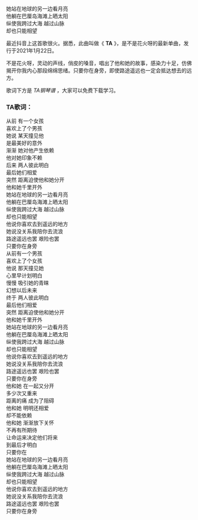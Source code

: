 

她站在地球的另一边看月亮  
他躺在巴厘岛海滩上晒太阳  
纵使我跨过大海 越过山脉  
却也只能相望

最近抖音上这首歌很火。据悉，此曲叫做《 **TA** 》，是不是花火呀的最新单曲，发行于2021年1月22日。

不是花火呀，灵动的声线，俏皮的嗓音，唱出了他和她的故事，感染力十足，仿佛揭开你我内心那段绵绵思绪。只要你在身旁，即使路途遥远也一定会抵达想去的远方。

歌词下方是 _TA钢琴谱_ ，大家可以免费下载学习。

### TA歌词：

从前 有一个女孩  
喜欢上了个男孩  
她说 某天撞见他  
是最美好的意外  
渐渐 她对他产生依赖  
他对她印象不赖  
后来 两人彼此明白  
最后她们相爱  
突然 距离迫使他和她分开  
他和她千里开外  
她站在地球的另一边看月亮  
他躺在巴厘岛海滩上晒太阳  
纵使我跨过大海 越过山脉  
却也只能相望  
他说你喜欢去到遥远的地方  
她说没关系我陪你去流浪  
路途遥远也罢 艰险也罢  
只要你在身旁  
从前有一个男孩  
喜欢上了个女孩  
他说 那天撞见她  
心里早计划明白  
慢慢 吸引她的青睐  
幻想以后未来  
终于 两人彼此明白  
最后他们相爱  
突然 距离迫使他和她分开  
他和她千里开外  
她站在地球的另一边看月亮  
他躺在巴厘岛海滩上晒太阳  
纵使我跨过大海 越过山脉  
却也只能相望  
他说你喜欢去到遥远的地方  
她说没关系我陪你去流浪  
路途遥远也罢 艰险也罢  
只要你在身旁  
他和她 在一起又分开  
多少次又重来  
距离的痛 成为了阻碍  
他和她 明明还相爱  
却不能依赖  
他和她 渐渐放下关怀  
不再有所期待  
让命运来决定他们将来  
到最后才明白  
只要你在  
她站在地球的另一边看月亮  
他躺在巴厘岛海滩上晒太阳  
纵使我跨过大海 越过山脉  
却也只能相望  
他说你喜欢去到遥远的地方  
她说没关系我陪你去流浪  
路途遥远也罢 艰险也罢  
只要你在身旁

